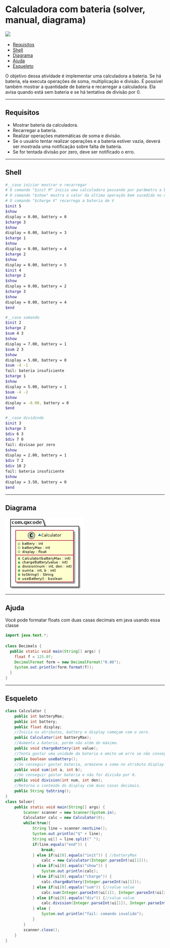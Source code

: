# Calculadora com bateria (solver, manual, diagrama)

![](figura.jpg)

<!--TOC_BEGIN-->
- [Requisitos](#requisitos)
- [Shell](#shell)
- [Diagrama](#diagrama)
- [Ajuda](#ajuda)
- [Esqueleto](#esqueleto)
<!--TOC_END-->


O objetivo dessa atividade é implementar uma calculadora a bateria. Se há bateria, ela executa operações de soma, multiplicação e divisão. É possível também mostrar a quantidade de bateria e recarregar a calculadora. Ela avisa quando está sem bateria e se há tentativa de divisão por 0.


***
## Requisitos

- Mostrar bateria da calculadora.
- Recarregar a bateria.
- Realizar operações matemáticas de soma e divisão.
- Se o usuário tentar realizar operações e a bateria estiver vazia, deverá ser mostrada uma notificação sobre falta de bateria.
- Se for tentada divisão por zero, deve ser notificado o erro.

***
## Shell

```bash
#__case iniciar mostrar e recarregar
# O comando "$init M" inicia uma calculadora passando por parâmetro a bateria máxima.
# O comando "$show" mostra o valor da última operação bem sucedida no display e o estado da bateria
# O comando "$charge V" recarrega a bateria de V
$init 5
$show
display = 0.00, battery = 0
$charge 3
$show
display = 0.00, battery = 3
$charge 1
$show
display = 0.00, battery = 4
$charge 2
$show
display = 0.00, battery = 5
$init 4
$charge 2
$show
display = 0.00, battery = 2
$charge 3
$show
display = 0.00, battery = 4
$end	
```	
```bash
#__case somando
$init 2
$charge 2
$sum 4 3
$show
display = 7.00, battery = 1
$sum 2 3
$show
display = 5.00, battery = 0
$sum -4 -1
fail: bateria insuficiente
$charge 1
$show
display = 5.00, battery = 1
$sum -4 -2
$show
display = -6.00, battery = 0
$end
```
```bash
#__case dividindo
$init 3
$charge 3
$div 6 3
$div 7 0
fail: divisao por zero
$show
display = 2.00, battery = 1
$div 7 2
$div 10 2
fail: bateria insuficiente
$show
display = 3.50, battery = 0
$end
```

***
## Diagrama
![](diagrama.png)

***
## Ajuda

Você pode formatar floats com duas casas decimais em java usando essa classe

```java
import java.text.*;
  
class Decimals {
  public static void main(String[] args) {
    float f = 125.0f;
    DecimalFormat form = new DecimalFormat("0.00");
    System.out.println(form.format(f));
  }
}
```

***
## Esqueleto
<!--FILTER Solver.java java-->
```java
class Calculator {
    public int batteryMax;
    public int battery;
    public float display;
    //Inicia os atributos, battery e display começam com o zero.
    public Calculator(int batteryMax);
    //Aumenta a bateria, porém não além do máximo.
    public void chargeBattery(int value); 
    //Tenta gastar uma unidade da bateria e emite um erro se não conseguir.
    public boolean useBattery(); 
    //Se conseguir gastar bateria, armazene a soma no atributo display.
    public void sum(int a, int b); 
    //Se conseguir gastar bateria e não for divisão por 0.
    public void division(int num, int den);
    //Retorna o conteúdo do display com duas casas decimais.
    public String toString(); 
}
class Solver{
    public static void main(String[] args) {
        Scanner scanner = new Scanner(System.in);
        Calculator calc = new Calculator(0);
        while(true){
            String line = scanner.nextLine();
            System.out.println("$" + line);
            String ui[] = line.split(" ");
            if(line.equals("end")) {
                break;
            } else if(ui[0].equals("init")) { //batteryMax
                calc = new Calculator(Integer.parseInt(ui[1]));
            } else if(ui[0].equals("show")) {
                System.out.println(calc);
            } else if(ui[0].equals("charge")) {
                calc.chargeBattery(Integer.parseInt(ui[1]));
            } else if(ui[0].equals("sum")) {//value value
                calc.sum(Integer.parseInt(ui[1]), Integer.parseInt(ui[2]));
            } else if(ui[0].equals("div")) {//value value
                calc.division(Integer.parseInt(ui[1]), Integer.parseInt(ui[2]));
            } else {
                System.out.println("fail: comando invalido");
            }
        }
        scanner.close();
    }
}
```
<!--FILTER_END-->

